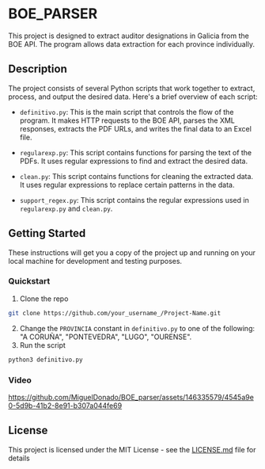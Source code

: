 # BOE_PARSER

This project is designed to extract auditor designations in Galicia from the BOE API. The program allows data extraction for each province individually.

## Description

The project consists of several Python scripts that work together to extract, process, and output the desired data. Here's a brief overview of each script:

- `definitivo.py`: This is the main script that controls the flow of the program. It makes HTTP requests to the BOE API, parses the XML responses, extracts the PDF URLs, and writes the final data to an Excel file.

- `regularexp.py`: This script contains functions for parsing the text of the PDFs. It uses regular expressions to find and extract the desired data.

- `clean.py`: This script contains functions for cleaning the extracted data. It uses regular expressions to replace certain patterns in the data.

- `support_regex.py`: This script contains the regular expressions used in `regularexp.py` and `clean.py`.

## Getting Started

These instructions will get you a copy of the project up and running on your local machine for development and testing purposes.

### Quickstart

1. Clone the repo
```bash
git clone https://github.com/your_username_/Project-Name.git
```

2. Change the `PROVINCIA` constant in `definitivo.py` to one of the following: "A CORUÑA", "PONTEVEDRA", "LUGO", "OURENSE".
3. Run the script
```bash
python3 definitivo.py
```
### Video
https://github.com/MiguelDonado/BOE_parser/assets/146335579/4545a9e0-5d9b-41b2-8e91-b307a044fe69

## License

This project is licensed under the MIT License - see the [LICENSE.md](LICENSE.md) file for details
